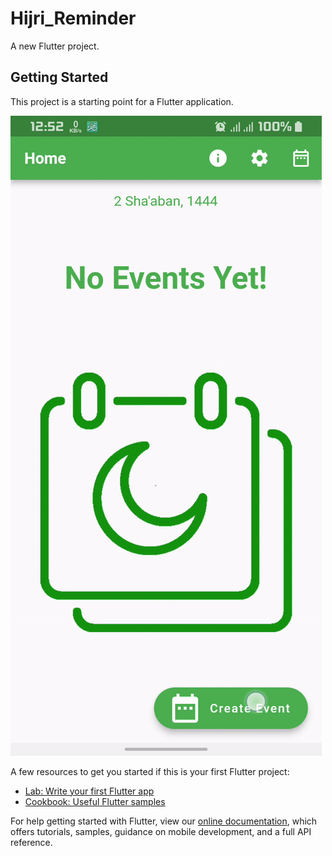 # Hijri_Reminder

A new Flutter project.

## Getting Started

This project is a starting point for a Flutter application.

![Gif of Application](https://github.com/mahmoodawd/flutter_hijri_reminder/blob/main/GIFs/create_new_event.gif?raw=true)

A few resources to get you started if this is your first Flutter project:

- [Lab: Write your first Flutter app](https://flutter.dev/docs/get-started/codelab)
- [Cookbook: Useful Flutter samples](https://flutter.dev/docs/cookbook)

For help getting started with Flutter, view our
[online documentation](https://flutter.dev/docs), which offers tutorials,
samples, guidance on mobile development, and a full API reference.

